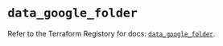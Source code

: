 # `data_google_folder`

Refer to the Terraform Registory for docs: [`data_google_folder`](https://registry.terraform.io/providers/hashicorp/google/4.73.2/docs/data-sources/folder).
